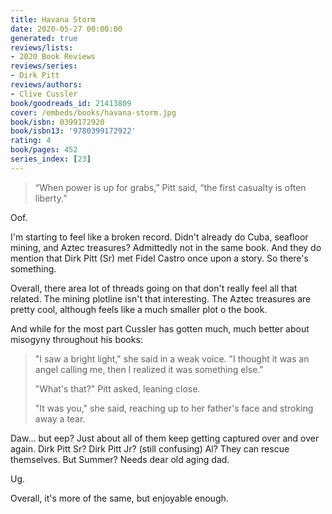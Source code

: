 ```yaml
---
title: Havana Storm
date: 2020-05-27 00:00:00
generated: true
reviews/lists:
- 2020 Book Reviews
reviews/series:
- Dirk Pitt
reviews/authors:
- Clive Cussler
book/goodreads_id: 21413809
cover: /embeds/books/havana-storm.jpg
book/isbn: 0399172920
book/isbn13: '9780399172922'
rating: 4
book/pages: 452
series_index: [23]
---
```

> “When power is up for grabs,” Pitt said, “the first casualty is often liberty.”  

Oof.  

<!--more-->

I'm starting to feel like a broken record. Didn't already do Cuba, seafloor mining, and Aztec treasures? Admittedly not in the same book. And they do mention that Dirk Pitt (Sr) met Fidel Castro once upon a story. So there's something.  

Overall, there area lot of threads going on that don't really feel all that related. The mining plotline isn't that interesting. The Aztec treasures are pretty cool, although feels like a much smaller plot o the book.  

And while for the most part Cussler has gotten much, much better about misogyny throughout his books:  

> "I saw a bright light," she said in a weak voice. "I thought it was an angel calling me, then I realized it was something else."  
>
> "What's that?" Pitt asked, leaning close.  
>
> "It was you," she said, reaching up to her father's face and stroking away a tear.  

Daw... but eep? Just about all of them keep getting captured over and over again. Dirk Pitt Sr? Dirk Pitt Jr? (still confusing) Al? They can rescue themselves. But Summer? Needs dear old aging dad.  

Ug.  

Overall, it's more of the same, but enjoyable enough.